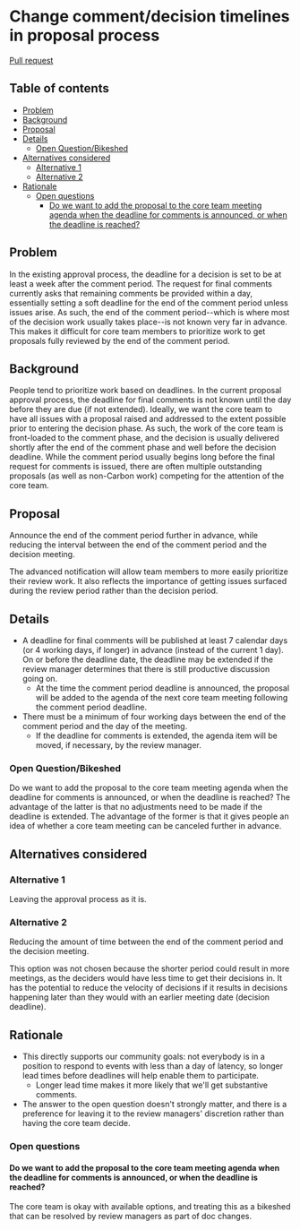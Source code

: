 # Change comment/decision timelines in proposal process

<!--
Part of the Carbon Language project, under the Apache License v2.0 with LLVM
Exceptions. See /LICENSE for license information.
SPDX-License-Identifier: Apache-2.0 WITH LLVM-exception
-->

[Pull request](https://github.com/carbon-language/carbon-lang/pull/74)

<!-- toc -->

## Table of contents

-   [Problem](#problem)
-   [Background](#background)
-   [Proposal](#proposal)
-   [Details](#details)
    -   [Open Question/Bikeshed](#open-questionbikeshed)
-   [Alternatives considered](#alternatives-considered)
    -   [Alternative 1](#alternative-1)
    -   [Alternative 2](#alternative-2)
-   [Rationale](#rationale)
    -   [Open questions](#open-questions)
        -   [Do we want to add the proposal to the core team meeting agenda when the deadline for comments is announced, or when the deadline is reached?](#do-we-want-to-add-the-proposal-to-the-core-team-meeting-agenda-when-the-deadline-for-comments-is-announced-or-when-the-deadline-is-reached)

<!-- tocstop -->

## Problem

In the existing approval process, the deadline for a decision is set to be at
least a week after the comment period. The request for final comments currently
asks that remaining comments be provided within a day, essentially setting a
soft deadline for the end of the comment period unless issues arise. As such,
the end of the comment period--which is where most of the decision work usually
takes place--is not known very far in advance. This makes it difficult for core
team members to prioritize work to get proposals fully reviewed by the end of
the comment period.

## Background

People tend to prioritize work based on deadlines. In the current proposal
approval process, the deadline for final comments is not known until the day
before they are due (if not extended). Ideally, we want the core team to have
all issues with a proposal raised and addressed to the extent possible prior to
entering the decision phase. As such, the work of the core team is front-loaded
to the comment phase, and the decision is usually delivered shortly after the
end of the comment phase and well before the decision deadline. While the
comment period usually begins long before the final request for comments is
issued, there are often multiple outstanding proposals (as well as non-Carbon
work) competing for the attention of the core team.

## Proposal

Announce the end of the comment period further in advance, while reducing the
interval between the end of the comment period and the decision meeting.

The advanced notification will allow team members to more easily prioritize
their review work. It also reflects the importance of getting issues surfaced
during the review period rather than the decision period.

## Details

-   A deadline for final comments will be published at least 7 calendar days (or
    4 working days, if longer) in advance (instead of the current 1 day). On or
    before the deadline date, the deadline may be extended if the review manager
    determines that there is still productive discussion going on.
    -   At the time the comment period deadline is announced, the proposal will
        be added to the agenda of the next core team meeting following the
        comment period deadline.
-   There must be a minimum of four working days between the end of the comment
    period and the day of the meeting.
    -   If the deadline for comments is extended, the agenda item will be moved,
        if necessary, by the review manager.

### Open Question/Bikeshed

Do we want to add the proposal to the core team meeting agenda when the deadline
for comments is announced, or when the deadline is reached? The advantage of the
latter is that no adjustments need to be made if the deadline is extended. The
advantage of the former is that it gives people an idea of whether a core team
meeting can be canceled further in advance.

## Alternatives considered

### Alternative 1

Leaving the approval process as it is.

### Alternative 2

Reducing the amount of time between the end of the comment period and the
decision meeting.

This option was not chosen because the shorter period could result in more
meetings, as the deciders would have less time to get their decisions in. It has
the potential to reduce the velocity of decisions if it results in decisions
happening later than they would with an earlier meeting date (decision
deadline).

## Rationale

-   This directly supports our community goals: not everybody is in a position
    to respond to events with less than a day of latency, so longer lead times
    before deadlines will help enable them to participate.
    -   Longer lead time makes it more likely that we'll get substantive
        comments.
-   The answer to the open question doesn't strongly matter, and there is a
    preference for leaving it to the review managers' discretion rather than
    having the core team decide.

### Open questions

#### Do we want to add the proposal to the core team meeting agenda when the deadline for comments is announced, or when the deadline is reached?

The core team is okay with available options, and treating this as a bikeshed
that can be resolved by review managers as part of doc changes.
